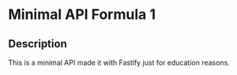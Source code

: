 # Minimal API Formula 1

## Description
This is a minimal API made it with Fastify just for education reasons.